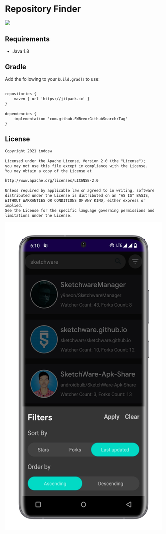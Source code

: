 # Repository Finder
[![](https://jitpack.io/v/SWRevo/GithubSearch.svg)](https://jitpack.io/#SWRevo/GithubSearch)

## Requirements

- Java 1.8

## Gradle

Add the following to your `build.gradle` to use:

```

repositories {
    maven { url 'https://jitpack.io' }
}

dependencies {
    implementation 'com.github.SWRevo:GithubSearch:Tag'
}

```

## License

    Copyright 2021 indosw

    Licensed under the Apache License, Version 2.0 (the "License");
    you may not use this file except in compliance with the License.
    You may obtain a copy of the License at
    
    http://www.apache.org/licenses/LICENSE-2.0
    
    Unless required by applicable law or agreed to in writing, software
    distributed under the License is distributed on an "AS IS" BASIS,
    WITHOUT WARRANTIES OR CONDITIONS OF ANY KIND, either express or implied.
    See the License for the specific language governing permissions and
    limitations under the License.

![applications preview](https://raw.githubusercontent.com/SWRevo/GithubSearch/master/docs/images/download%20(20).png)
